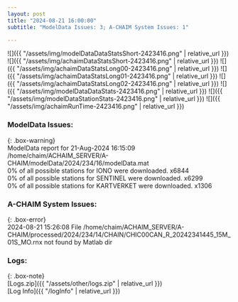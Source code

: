 ```yaml
---
layout: post
title: "2024-08-21 16:00:00"
subtitle: "ModelData Issues: 3; A-CHAIM System Issues: 1"

---
```


![]({{ "/assets/img/modelDataDataStatsShort-2423416.png" | relative_url }})
![]({{ "/assets/img/achaimDataStatsShort-2423416.png" | relative_url }})
![]({{ "/assets/img/achaimDataStatsLong00-2423416.png" | relative_url }})
![]({{ "/assets/img/achaimDataStatsLong01-2423416.png" | relative_url }})
![]({{ "/assets/img/achaimDataStatsLong02-2423416.png" | relative_url }})
![]({{ "/assets/img/modelDataDataStats-2423416.png" | relative_url }})
![]({{ "/assets/img/modelDataStationStats-2423416.png" | relative_url }})
![]({{ "/assets/img/achaimRunTime-2423416.png" | relative_url }})


### ModelData Issues:  
  
{: .box-warning}  
 ModelData report for 21-Aug-2024 16:15:09   
 /home/chaim/ACHAIM_SERVER/A-CHAIM/modelData/2024/234/16/modelData.mat   
 0% of all possible stations for IONO were downloaded. x6844   
 0% of all possible stations for SENTINEL were downloaded. x6299   
 0% of all possible stations for KARTVERKET were downloaded. x1306   
  
### A-CHAIM System Issues:  
  
{: .box-error}  
2024-08-21 15:26:08 File /home/chaim/ACHAIM_SERVER/A-CHAIM/processed/2024/234/14/CHAIN/CHIC00CAN_R_20242341445_15M_01S_MO.rnx not found by Matlab dir  

### Logs:  
  
{: .box-note}  
[Logs.zip]({{ "/assets/other/logs.zip" | relative_url }})  
[Log Info]({{ "/logInfo" | relative_url }})  
